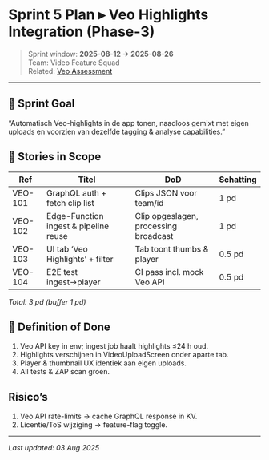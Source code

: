 # Sprint 5 Plan ▸ Veo Highlights Integration (Phase-3)

> Sprint window: **2025-08-12 → 2025-08-26**  
> Team: Video Feature Squad  
> Related: [Veo Assessment](veo_integration_assessment.md)

---

## 🎯 Sprint Goal
“Automatisch Veo-highlights in de app tonen, naadloos gemixt met eigen uploads en voorzien van dezelfde tagging & analyse capabilities.”

## 📝 Stories in Scope

| Ref | Titel | DoD | Schatting |
|-----|-------|-----|-----------|
| VEO-101 | GraphQL auth + fetch clip list | Clips JSON voor team/id | 1 pd |
| VEO-102 | Edge-Function ingest & pipeline reuse | Clip opgeslagen, processing broadcast | 1 pd |
| VEO-103 | UI tab ‘Veo Highlights’ + filter | Tab toont thumbs & player | 0.5 pd |
| VEO-104 | E2E test ingest→player | CI pass incl. mock Veo API | 0.5 pd |

_Total: 3 pd (buffer 1 pd)_

## 🔄 Definition of Done

1. Veo API key in env; ingest job haalt highlights ≤24 h oud.  
2. Highlights verschijnen in VideoUploadScreen onder aparte tab.  
3. Player & thumbnail UX identiek aan eigen uploads.  
4. All tests & ZAP scan groen.

## Risico’s
1. Veo API rate-limits → cache GraphQL response in KV.  
2. Licentie/ToS wijziging → feature-flag toggle.

---
_Last updated: 03 Aug 2025_